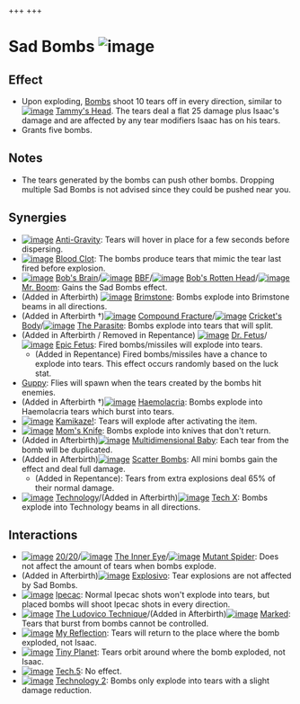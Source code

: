 +++
+++

 # Sad Bombs ![image](/image/Sad_Bombs.png) 

Effect
--------


* Upon exploding, [Bombs](/wiki/Bomb "Bomb") shoot 10 tears off in every direction, similar to [![image](/image/Tammy%27s_Head.png)](/wiki/Tammy%27s_Head "Tammy's Head") [Tammy's Head](/wiki/Tammy%27s_Head "Tammy's Head"). The tears deal a flat 25 damage plus Isaac's damage and are affected by any tear modifiers Isaac has on his tears.
* Grants five bombs.


Notes
-------


* The tears generated by the bombs can push other bombs. Dropping multiple Sad Bombs is not advised since they could be pushed near you.


Synergies
-----------


* [![image](/image/Anti-Gravity.png)](/wiki/Anti-Gravity "Anti-Gravity") [Anti-Gravity](/wiki/Anti-Gravity "Anti-Gravity"): Tears will hover in place for a few seconds before dispersing.
* [![image](/image/Blood_Clot.png)](/wiki/Blood_Clot "Blood Clot") [Blood Clot](/wiki/Blood_Clot "Blood Clot"): The bombs produce tears that mimic the tear last fired before explosion.
* [![image](/image/Bob%27s_Brain.png)](/wiki/Bob%27s_Brain "Bob's Brain") [Bob's Brain](/wiki/Bob%27s_Brain "Bob's Brain")/[![image](/image/BBF.png)](/wiki/BBF "BBF") [BBF](/wiki/BBF "BBF")/[![image](/image/Bob%27s_Rotten_Head.png)](/wiki/Bob%27s_Rotten_Head "Bob's Rotten Head") [Bob's Rotten Head](/wiki/Bob%27s_Rotten_Head "Bob's Rotten Head")/[![image](/image/Mr._Boom.png)](/wiki/Mr._Boom "Mr. Boom") [Mr. Boom](/wiki/Mr._Boom "Mr. Boom"): Gains the Sad Bombs effect.
* (Added in Afterbirth) [![image](/image/Brimstone.png)](/wiki/Brimstone "Brimstone") [Brimstone](/wiki/Brimstone "Brimstone"): Bombs explode into Brimstone beams in all directions.
* (Added in Afterbirth †)[![image](/image/Compound_Fracture.png)](/wiki/Compound_Fracture "Compound Fracture") [Compound Fracture](/wiki/Compound_Fracture "Compound Fracture")/[![image](/image/Cricket%27s_Body.png)](/wiki/Cricket%27s_Body "Cricket's Body") [Cricket's Body](/wiki/Cricket%27s_Body "Cricket's Body")/[![image](/image/The_Parasite.png)](/wiki/The_Parasite "The Parasite") [The Parasite](/wiki/The_Parasite "The Parasite"): Bombs explode into tears that will split.
* (Added in Afterbirth / Removed in Repentance) [![image](/image/Dr._Fetus.png)](/wiki/Dr._Fetus "Dr. Fetus") [Dr. Fetus](/wiki/Dr._Fetus "Dr. Fetus")/ [![image](/image/Epic_Fetus.png)](/wiki/Epic_Fetus "Epic Fetus") [Epic Fetus](/wiki/Epic_Fetus "Epic Fetus"): Fired bombs/missiles will explode into tears.
	+ (Added in Repentance) Fired bombs/missiles have a chance to explode into tears. This effect occurs randomly based on the luck stat.
* [Guppy](/wiki/Guppy_(Transformation) "Guppy (Transformation)"): Flies will spawn when the tears created by the bombs hit enemies.
* (Added in Afterbirth †)[![image](/image/Haemolacria.png)](/wiki/Haemolacria "Haemolacria") [Haemolacria](/wiki/Haemolacria "Haemolacria"): Bombs explode into Haemolacria tears which burst into tears.
* [![image](/image/Kamikaze!.png)](/wiki/Kamikaze! "Kamikaze!") [Kamikaze!](/wiki/Kamikaze! "Kamikaze!"): Tears will explode after activating the item.
* [![image](/image/Mom%27s_Knife.png)](/wiki/Mom%27s_Knife "Mom's Knife") [Mom's Knife](/wiki/Mom%27s_Knife "Mom's Knife"): Bombs explode into knives that don't return.
* (Added in Afterbirth)[![image](/image/Multidimensional_Baby.png)](/wiki/Multidimensional_Baby "Multidimensional Baby") [Multidimensional Baby](/wiki/Multidimensional_Baby "Multidimensional Baby"): Each tear from the bomb will be duplicated.
* (Added in Afterbirth)[![image](/image/Scatter_Bombs.png)](/wiki/Scatter_Bombs "Scatter Bombs") [Scatter Bombs](/wiki/Scatter_Bombs "Scatter Bombs"): All mini bombs gain the effect and deal full damage.
	+ (Added in Repentance): Tears from extra explosions deal 65% of their normal damage.
* [![image](/image/Technology.png)](/wiki/Technology "Technology") [Technology](/wiki/Technology "Technology")/(Added in Afterbirth)[![image](/image/Tech_X.png)](/wiki/Tech_X "Tech X") [Tech X](/wiki/Tech_X "Tech X"): Bombs explode into Technology beams in all directions.


Interactions
--------------


* [![image](/image/20/20.png)](/wiki/20/20 "20/20") [20/20](/wiki/20/20 "20/20")/[![image](/image/The_Inner_Eye.png)](/wiki/The_Inner_Eye "The Inner Eye") [The Inner Eye](/wiki/The_Inner_Eye "The Inner Eye")/[![image](/image/Mutant_Spider.png)](/wiki/Mutant_Spider "Mutant Spider") [Mutant Spider](/wiki/Mutant_Spider "Mutant Spider"): Does not affect the amount of tears when bombs explode.
* (Added in Afterbirth)[![image](/image/Explosivo.png)](/wiki/Explosivo "Explosivo") [Explosivo](/wiki/Explosivo "Explosivo"): Tear explosions are not affected by Sad Bombs.
* [![image](/image/Ipecac.png)](/wiki/Ipecac "Ipecac") [Ipecac](/wiki/Ipecac "Ipecac"): Normal Ipecac shots won't explode into tears, but placed bombs will shoot Ipecac shots in every direction.
* [![image](/image/The_Ludovico_Technique.png)](/wiki/The_Ludovico_Technique "The Ludovico Technique") [The Ludovico Technique](/wiki/The_Ludovico_Technique "The Ludovico Technique")/(Added in Afterbirth)[![image](/image/Marked.png)](/wiki/Marked "Marked") [Marked](/wiki/Marked "Marked"): Tears that burst from bombs cannot be controlled.
* [![image](/image/My_Reflection.png)](/wiki/My_Reflection "My Reflection") [My Reflection](/wiki/My_Reflection "My Reflection"): Tears will return to the place where the bomb exploded, not Isaac.
* [![image](/image/Tiny_Planet.png)](/wiki/Tiny_Planet "Tiny Planet") [Tiny Planet](/wiki/Tiny_Planet "Tiny Planet"): Tears orbit around where the bomb exploded, not Isaac.
* [![image](/image/Tech.5.png)](/wiki/Tech.5 "Tech.5") [Tech.5](/wiki/Tech.5 "Tech.5"): No effect.
* [![image](/image/Technology_2.png)](/wiki/Technology_2 "Technology 2") [Technology 2](/wiki/Technology_2 "Technology 2"): Bombs only explode into tears with a slight damage reduction.


